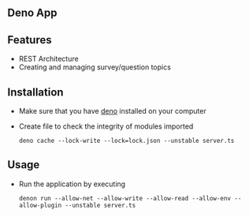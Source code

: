 ## Deno App

## Features
- REST Architecture
- Creating and managing survey/question topics

## Installation
- Make sure that you have [deno](https://deno.land/#installation) installed on your computer

- Create file to check the integrity of modules imported

    ```dotenv
    deno cache --lock-write --lock=lock.json --unstable server.ts
    ```

## Usage
- Run the application by executing

    ```dotenv
    denon run --allow-net --allow-write --allow-read --allow-env --allow-plugin --unstable server.ts
    ```
